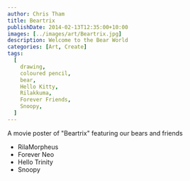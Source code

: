 ```yaml
---
author: Chris Tham
title: Beartrix
publishDate: 2014-02-13T12:35:00+10:00
images: [../images/art/Beartrix.jpg]
description: Welcome to the Bear World
categories: [Art, Create]
tags:
  [
    drawing,
    coloured pencil,
    bear,
    Hello Kitty,
    Rilakkuma,
    Forever Friends,
    Snoopy,
  ]
---
```


A movie poster of "Beartrix" featuring our bears and friends

- RilaMorpheus
- Forever Neo
- Hello Trinity
- Snoopy
